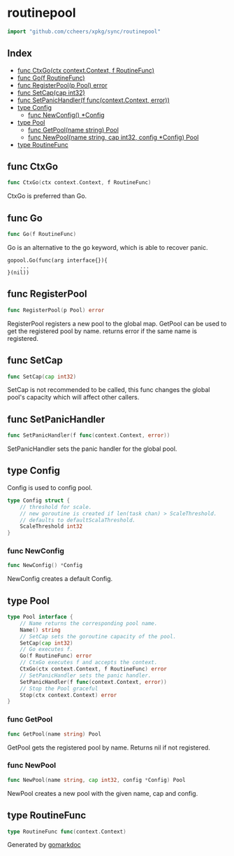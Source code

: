<!-- Code generated by gomarkdoc. DO NOT EDIT -->

# routinepool

```go
import "github.com/ccheers/xpkg/sync/routinepool"
```

## Index

- [func CtxGo(ctx context.Context, f RoutineFunc)](<#func-ctxgo>)
- [func Go(f RoutineFunc)](<#func-go>)
- [func RegisterPool(p Pool) error](<#func-registerpool>)
- [func SetCap(cap int32)](<#func-setcap>)
- [func SetPanicHandler(f func(context.Context, error))](<#func-setpanichandler>)
- [type Config](<#type-config>)
  - [func NewConfig() *Config](<#func-newconfig>)
- [type Pool](<#type-pool>)
  - [func GetPool(name string) Pool](<#func-getpool>)
  - [func NewPool(name string, cap int32, config *Config) Pool](<#func-newpool>)
- [type RoutineFunc](<#type-routinefunc>)


## func CtxGo

```go
func CtxGo(ctx context.Context, f RoutineFunc)
```

CtxGo is preferred than Go.

## func Go

```go
func Go(f RoutineFunc)
```

Go is an alternative to the go keyword, which is able to recover panic.

```
gopool.Go(func(arg interface{}){
    ...
}(nil))
```

## func RegisterPool

```go
func RegisterPool(p Pool) error
```

RegisterPool registers a new pool to the global map. GetPool can be used to get the registered pool by name. returns error if the same name is registered.

## func SetCap

```go
func SetCap(cap int32)
```

SetCap is not recommended to be called, this func changes the global pool's capacity which will affect other callers.

## func SetPanicHandler

```go
func SetPanicHandler(f func(context.Context, error))
```

SetPanicHandler sets the panic handler for the global pool.

## type Config

Config is used to config pool.

```go
type Config struct {
    // threshold for scale.
    // new goroutine is created if len(task chan) > ScaleThreshold.
    // defaults to defaultScalaThreshold.
    ScaleThreshold int32
}
```

### func NewConfig

```go
func NewConfig() *Config
```

NewConfig creates a default Config.

## type Pool

```go
type Pool interface {
    // Name returns the corresponding pool name.
    Name() string
    // SetCap sets the goroutine capacity of the pool.
    SetCap(cap int32)
    // Go executes f.
    Go(f RoutineFunc) error
    // CtxGo executes f and accepts the context.
    CtxGo(ctx context.Context, f RoutineFunc) error
    // SetPanicHandler sets the panic handler.
    SetPanicHandler(f func(context.Context, error))
    // Stop the Pool graceful
    Stop(ctx context.Context) error
}
```

### func GetPool

```go
func GetPool(name string) Pool
```

GetPool gets the registered pool by name. Returns nil if not registered.

### func NewPool

```go
func NewPool(name string, cap int32, config *Config) Pool
```

NewPool creates a new pool with the given name, cap and config.

## type RoutineFunc

```go
type RoutineFunc func(context.Context)
```



Generated by [gomarkdoc](<https://github.com/princjef/gomarkdoc>)
